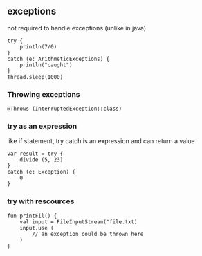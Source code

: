 ## exceptions

not required to handle exceptions (unlike in java)

```
try {
    println(7/0)
}
catch (e: ArithmeticExceptions) {
    println("caught")
}
Thread.sleep(1000)
```

### Throwing exceptions

```
@Throws (InterruptedException::class)
```

### try as an expression
like if statement, try catch is an expression and can return a value

```
var result = try {
    divide (5, 23)
}
catch (e: Exception) {
    0
}
```

### try with rescources

```
fun printFil() {
    val input = FileInputStream("file.txt)
    input.use (
        // an exception could be thrown here
    )
}
```
